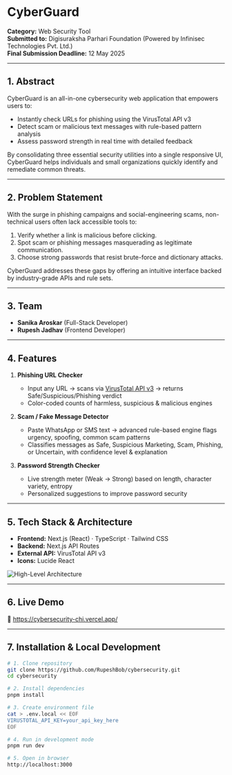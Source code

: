 # CyberGuard

**Category:** Web Security Tool  
**Submitted to:** Digisuraksha Parhari Foundation (Powered by Infinisec Technologies Pvt. Ltd.)  
**Final Submission Deadline:** 12 May 2025  

---

## 1. Abstract
CyberGuard is an all-in-one cybersecurity web application that empowers users to:
- Instantly check URLs for phishing using the VirusTotal API v3  
- Detect scam or malicious text messages with rule-based pattern analysis  
- Assess password strength in real time with detailed feedback  

By consolidating three essential security utilities into a single responsive UI, CyberGuard helps individuals and small organizations quickly identify and remediate common threats.

---

## 2. Problem Statement
With the surge in phishing campaigns and social-engineering scams, non-technical users often lack accessible tools to:
1. Verify whether a link is malicious before clicking.  
2. Spot scam or phishing messages masquerading as legitimate communication.  
3. Choose strong passwords that resist brute-force and dictionary attacks.  

CyberGuard addresses these gaps by offering an intuitive interface backed by industry-grade APIs and rule sets.

---

## 3. Team
- **Sanika Aroskar** (Full-Stack Developer)  
- **Rupesh Jadhav** (Frontend Developer)  

---

## 4. Features
1. **Phishing URL Checker**  
   - Input any URL → scans via [VirusTotal API v3](https://www.virustotal.com/) → returns Safe/Suspicious/Phishing verdict  
   - Color-coded counts of harmless, suspicious & malicious engines  

2. **Scam / Fake Message Detector**  
   - Paste WhatsApp or SMS text → advanced rule-based engine flags urgency, spoofing, common scam patterns  
   - Classifies messages as Safe, Suspicious Marketing, Scam, Phishing, or Uncertain, with confidence level & explanation  

3. **Password Strength Checker**  
   - Live strength meter (Weak → Strong) based on length, character variety, entropy  
   - Personalized suggestions to improve password security  

---

## 5. Tech Stack & Architecture
- **Frontend:** Next.js (React) · TypeScript · Tailwind CSS  
- **Backend:** Next.js API Routes  
- **External API:** VirusTotal API v3  
- **Icons:** Lucide React  

![High-Level Architecture](docs/diagrams/architecture.png)

---

## 6. Live Demo
🔗 https://cybersecurity-chi.vercel.app/  

---

## 7. Installation & Local Development
```bash
# 1. Clone repository
git clone https://github.com/RupeshBob/cybersecurity.git
cd cybersecurity

# 2. Install dependencies
pnpm install

# 3. Create environment file
cat > .env.local << EOF
VIRUSTOTAL_API_KEY=your_api_key_here
EOF

# 4. Run in development mode
pnpm run dev

# 5. Open in browser
http://localhost:3000
